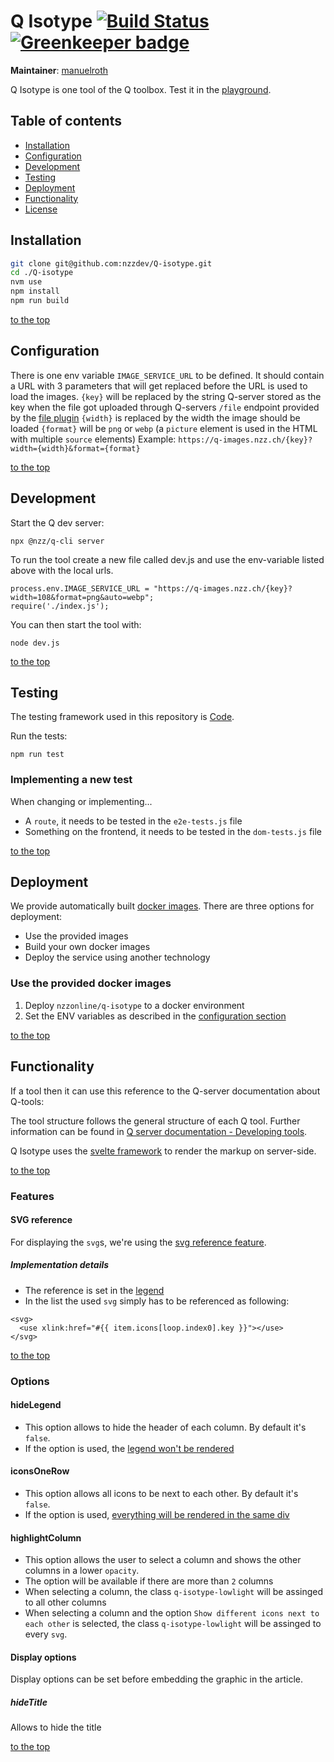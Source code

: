 # Q Isotype [![Build Status](https://travis-ci.com/nzzdev/Q-isotype.svg?token=g43MZxbtUcZ6QyxqUoJM&branch=dev)](https://travis-ci.com/nzzdev/Q-isotype) [![Greenkeeper badge](https://badges.greenkeeper.io/nzzdev/Q-isotype.svg?token=36bc6ddc1d30783a27da6e8cb5dba3acf833e860036df64acd816ec8300eabff&ts=1551342842727)](https://greenkeeper.io/)

**Maintainer**: [manuelroth](https://github.com/manuelroth)

Q Isotype is one tool of the Q toolbox. Test it in the [playground](https://q-playground.st.nzz.ch/).

## Table of contents

- [Installation](#installation)
- [Configuration](#configuration)
- [Development](#development)
- [Testing](#testing)
- [Deployment](#deployment)
- [Functionality](#functionality)
- [License](#license)

## Installation

```bash
git clone git@github.com:nzzdev/Q-isotype.git
cd ./Q-isotype
nvm use
npm install
npm run build
```

[to the top](#table-of-contents)

## Configuration

There is one env variable `IMAGE_SERVICE_URL` to be defined. It should contain a URL with 3 parameters that will get replaced before the URL is used to load the images.
`{key}` will be replaced by the string Q-server stored as the key when the file got uploaded through Q-servers `/file` endpoint provided by the [file plugin](https://github.com/nzzdev/Q-server/blob/dev/plugins/file/index.js)
`{width}` is replaced by the width the image should be loaded
`{format}` will be `png` or `webp` (a `picture` element is used in the HTML with multiple `source` elements)
Example: `https://q-images.nzz.ch/{key}?width={width}&format={format}`

[to the top](#table-of-contents)

## Development

Start the Q dev server:

```
npx @nzz/q-cli server
```

To run the tool create a new file called dev.js and use the env-variable listed above with the local urls.

```
process.env.IMAGE_SERVICE_URL = "https://q-images.nzz.ch/{key}?width=108&format=png&auto=webp";
require('./index.js');
```

You can then start the tool with:

```
node dev.js
```

[to the top](#table-of-contents)

## Testing

The testing framework used in this repository is [Code](https://github.com/hapijs/code).

Run the tests:

```
npm run test
```

### Implementing a new test

When changing or implementing...

- A `route`, it needs to be tested in the `e2e-tests.js` file
- Something on the frontend, it needs to be tested in the `dom-tests.js` file

[to the top](#table-of-contents)

## Deployment

We provide automatically built [docker images](https://hub.docker.com/r/nzzonline/q-isotype/).
There are three options for deployment:

- Use the provided images
- Build your own docker images
- Deploy the service using another technology

### Use the provided docker images

1. Deploy `nzzonline/q-isotype` to a docker environment
2. Set the ENV variables as described in the [configuration section](#configuration)

[to the top](#table-of-contents)

## Functionality

If a tool then it can use this reference to the Q-server documentation about Q-tools:

The tool structure follows the general structure of each Q tool. Further information can be found in [Q server documentation - Developing tools](https://nzzdev.github.io/Q-server/developing-tools.html).

Q Isotype uses the [svelte framework](https://svelte.technology/guide) to render the markup on server-side.

[to the top](#table-of-contents)

### Features

#### SVG reference

For displaying the `svg`s, we're using the [svg reference feature](https://css-tricks.com/svg-use-with-external-reference-take-2/).

##### Implementation details

- The reference is set in the [legend](https://github.com/nzzdev/Q-isotype/blob/dev/views/legend.html#L10-L12)
- In the list the used `svg` simply has to be referenced as following:

```
<svg>
  <use xlink:href="#{{ item.icons[loop.index0].key }}"></use>
</svg>
```

[to the top](#table-of-contents)

### Options

#### hideLegend

- This option allows to hide the header of each column. By default it's `false`.
- If the option is used, the [legend won't be rendered](https://github.com/nzzdev/Q-isotype/blob/dev/views/legend.html#L2)

#### iconsOneRow

- This option allows all icons to be next to each other. By default it's `false`.
- If the option is used, [everything will be rendered in the same div](https://github.com/nzzdev/Q-isotype/blob/dev/views/isotype.html#L7-L36)

#### highlightColumn

- This option allows the user to select a column and shows the other columns in a lower `opacity`.
- The option will be available if there are more than `2` columns
- When selecting a column, the class `q-isotype-lowlight` will be assinged to all other columns
- When selecting a column and the option `Show different icons next to each other` is selected, the class `q-isotype-lowlight` will be assinged to every `svg`.

#### Display options

Display options can be set before embedding the graphic in the article.

##### hideTitle

Allows to hide the title

[to the top](#table-of-contents)
